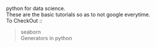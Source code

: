 python for data science. <br>
These are the basic tutorials so as to not google everytime.<br>
To CheckOut ::
>seaborn <br>
>Generators in python 
